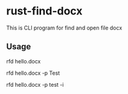 # rust-find-docx
This is CLI program for find and open file docx

## Usage

rfd hello.docx 

rfd hello.docx -p Test

rfd hello.docx -p test -i

